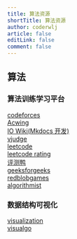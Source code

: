 ```yaml
---
title: 算法资源
shortTitle: 算法资源
author: coderwlj
article: false
editLink: false
comment: false
---
```


## 算法

### 算法训练学习平台

[codeforces](https://codeforces.com/?f0a28=1)
<br>
[Acwing](https://www.acwing.com/)
<br>
[IO Wiki(Mkdocs 开发)](https://oi-wiki.org/)
<br>
[vjudge](https://vjudge.net/)
<br>
[leetcode](https://leetcode.cn/)
<br>
[leetcode rating](https://zerotrac.github.io/leetcode_problem_rating/#/)
<br>
[评测鸭](https://duck.ac/)
<br>
[geeksforgeeks](https://practice.geeksforgeeks.org/explore?page=1&curated[]=1&sortBy=submissions&curated_names[]=SDE%20Sheet)
<br>
[redblobgames](https://www.redblobgames.com/)
<br>
[algorithmist](https://algorithmist.com/wiki/Main_Page)

### 数据结构可视化

[visualization](https://www.cs.usfca.edu/~galles/visualization/source.html)
<br>
[visualgo](https://visualgo.net/en)
